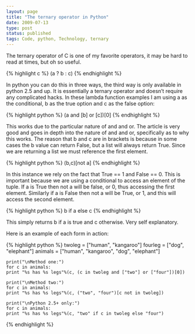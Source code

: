```yaml
---
layout: page
title: "The ternary operator in Python"
date: 2009-07-13
type: post
status: published
tags: Code, python, Technology, ternary
---
```




The ternary operator of C is one of my favorite operators, it may be hard to read at times, but oh so useful.

{% highlight c %}
    (a ? b : c)
{% endhighlight %}

In python you can do this in three ways, the third way is only available in python 2.5 and up. It is essentially a ternary operator and doesn’t require any complicated hacks. In these lambda function examples I am using a as the conditional, b as the true option and c as the false option:


{% highlight python %}
    (a and [b] or [c])[0]
{% endhighlight %}

This works due to the particular nature of and and or. The article is very good and goes in depth into the nature of and and or, specifically as to why this works. The reason that b and c are in brackets is because in some cases the b value can return False, but a list will always return True. Since we are returning a list we must reference the first element.


{% highlight python %}
    (b,c)[not a]
{% endhighlight %}

In this instance we rely on the fact that True == 1 and False == 0. This is important because we are using a conditional to access an element of the tuple. If a is True then not a will be false, or 0, thus accessing the first element. Similarly if a is False then not a will be True, or 1, and this will access the second element.


{% highlight python %}
    b if a else c
{% endhighlight %}

This simply returns b if a is true and c otherwise. Very self explanatory.

Here is an example of each form in action:

{% highlight python %}
    twoleg = ["human", "kangaroo"]
    fourleg = ["dog", "elephant"]
    animals = ["human", "kangaroo", "dog", "elephant"]

    print("\nMethod one:")
    for c in animals:
    print "%s has %s legs"%(c, (c in twoleg and ["two"] or ["four"])[0])

    print("\nMethod two:")
    for c in animals:
    print "%s has %s legs"%(c, ("two", "four")[c not in twoleg])

    print("\nPython 2.5+ only:")
    for c in animals:
    print "%s has %s legs"%(c, "two" if c in twoleg else "four")
{% endhighlight %}

